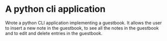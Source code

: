 # A python cli application
Wrote a python CLI application implementing a guestbook. It allows the user to insert a new note in the guestbook, to see all the notes in the guestbook and to edit and delete entries in the guestbook.
